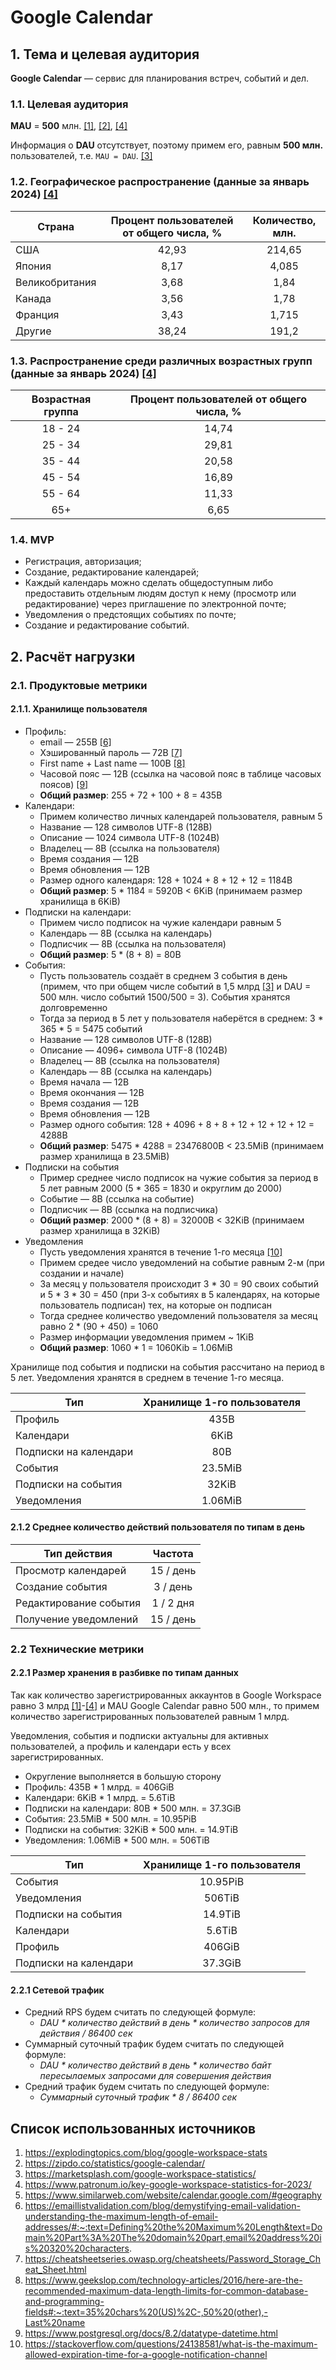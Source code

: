 # Google Calendar

## 1. Тема и целевая аудитория
__Google Calendar__ — сервис для планирования встреч, событий и дел.

### 1.1. Целевая аудитория
__MAU__ = __500__ млн. [[1]](https://explodingtopics.com/blog/google-workspace-stats), [[2]](https://zipdo.co/statistics/google-calendar/), [[4]](https://www.patronum.io/key-google-workspace-statistics-for-2023/)

Информация о __DAU__ отсутствует, поэтому примем его, равным __500 млн.__ пользователей, т.е. `MAU = DAU`. [[3]](https://marketsplash.com/google-workspace-statistics/)

### 1.2. Географическое распространение (данные за январь 2024) [[4]](https://www.similarweb.com/website/calendar.google.com/#geography)
| Страна         | Процент пользователей от общего числа, % | Количество, млн. |
| -------------- | :--------------------------------------: | :--------------: |
| США            |                  42,93                   |      214,65      |
| Япония         |                   8,17                   |      4,085       |
| Великобритания |                   3,68                   |       1,84       |
| Канада         |                   3,56                   |       1,78       |
| Франция        |                   3,43                   |      1,715       |
| Другие         |                  38,24                   |      191,2       |

### 1.3. Распространение среди различных возрастных групп (данные за январь 2024) [[4]](https://www.similarweb.com/website/calendar.google.com/#geography)
| Возрастная группа | Процент пользователей от общего числа, % |
| :---------------: | :--------------------------------------: |
|      18 - 24      |                  14,74                   |
|      25 - 34      |                  29,81                   |
|      35 - 44      |                  20,58                   |
|      45 - 54      |                  16,89                   |
|      55 - 64      |                  11,33                   |
|        65+        |                   6,65                   |

### 1.4. MVP
- Регистрация, авторизация;
- Создание, редактирование календарей;
- Каждый календарь можно сделать общедоступным либо предоставить отдельным людям доступ к нему (просмотр или редактирование) через приглашение по электронной почте;
- Уведомления о предстоящих событиях по почте;
- Создание и редактирование событий.


## 2. Расчёт нагрузки

### 2.1. Продуктовые метрики

#### 2.1.1. Хранилище пользователя
- Профиль:
    - email — 255B [[6]](https://emaillistvalidation.com/blog/demystifying-email-validation-understanding-the-maximum-length-of-email-addresses/#:~:text=Defining%20the%20Maximum%20Length&text=Domain%20Part%3A%20The%20domain%20part,email%20address%20is%20320%20characters.)
    - Хэшированный пароль — 72B [[7]](https://cheatsheetseries.owasp.org/cheatsheets/Password_Storage_Cheat_Sheet.html)
    - First name + Last name — 100B [[8]](https://www.geekslop.com/technology-articles/2016/here-are-the-recommended-maximum-data-length-limits-for-common-database-and-programming-fields#:~:text=35%20chars%20(US)%2C-,50%20(other),-Last%20name)
    - Часовой пояс — 12B (ссылка на часовой пояс в таблице часовых поясов) [[9]](https://www.postgresql.org/docs/8.2/datatype-datetime.html)
    - __Общий размер__: 255 + 72 + 100 + 8 = 435B
- Календари:
    - Примем количество личных календарей пользователя, равным 5
    - Название — 128 символов UTF-8 (128B)
    - Описание — 1024 символа UTF-8 (1024B)
    - Владелец — 8B (ссылка на пользователя)
    - Время создания — 12B
    - Время обновления — 12B
    - Размер одного календаря: 128 + 1024 + 8 + 12 + 12 = 1184B
    - __Общий размер__: 5 * 1184 = 5920B < 6KiB (принимаем размер хранилища в 6KiB)
- Подписки на календари:
    - Примем число подписок на чужие календари равным 5
    - Календарь — 8B (ссылка на календарь)
    - Подписчик — 8B (ссылка на пользователя)
    - __Общий размер__: 5 * (8 + 8) = 80B
- События:
    - Пусть пользователь создаёт в среднем 3 события в день (примем, что при общем числе событий в 1,5 млрд [[3]](https://marketsplash.com/google-workspace-statistics/) и DAU = 500 млн. число событий 1500/500 = 3). События хранятся долговременно
    - Тогда за период в 5 лет у пользователя наберётся в среднем: 3 * 365 * 5 = 5475 событий
    - Название — 128 символов UTF-8 (128B)
    - Описание — 4096+ символа UTF-8 (1024B)
    - Владелец — 8B (ссылка на пользователя)
    - Календарь — 8B (ссылка на календарь)
    - Время начала — 12B
    - Время окончания — 12B
    - Время создания — 12B
    - Время обновления — 12B
    - Размер одного события: 128 + 4096 + 8 + 8 + 12 + 12 + 12 + 12 = 4288B
    - __Общий размер__: 5475 * 4288 = 23476800B < 23.5MiB (принимаем размер хранилища в 23.5MiB)
- Подписки на события
    - Пример среднее число подписок на чужие события за период в 5 лет равным 2000 (5 * 365 = 1830 и округлим до 2000)
    - Событие — 8B (ссылка на событие)
    - Подписчик — 8B (ссылка на подписчика)
    - __Общий размер__: 2000 * (8 + 8) = 32000B < 32KiB (принимаем размер хранилища в 32KiB)
- Уведомления
    - Пусть уведомления хранятся в течение 1-го месяца [[10]](https://stackoverflow.com/questions/24138581/what-is-the-maximum-allowed-expiration-time-for-a-google-notification-channel)
    - Примем средее число уведомлений на событие равным 2-м (при создании и начале)
    - За месяц у пользователя происходит 3 * 30 = 90 своих событий и 5 * 3 * 30 = 450 (при 3-х событиях в 5 календарях, на которые пользователь подписан) тех, на которые он подписан
    - Тогда среднее количество уведомлений пользователя за месяц равно 2 * (90 + 450) = 1060
    - Размер информации уведомления примем ~ 1KiB
    - __Общий размер__: 1060 * 1 = 1060Kib = 1.06MiB

Хранилище под события и подписки на события рассчитано на период в 5 лет. Уведомления хранятся в среднем в течение 1-го месяца.

| Тип                   | Хранилище 1-го пользователя |
| --------------------- | :-------------------------: |
| Профиль               |            435B             |
| Календари             |            6KiB             |
| Подписки на календари |             80B             |
| События               |           23.5MiB           |
| Подписки на события   |            32KiB            |
| Уведомления           |           1.06MiB           |

#### 2.1.2 Среднее количество действий пользователя по типам в день

| Тип действия           |  Частота  |
| ---------------------- | :-------: |
| Просмотр календарей    | 15 / день |
| Создание события       | 3 / день  |
| Редактирование события | 1 / 2 дня |
| Получение уведомлений  | 15 / день |

### 2.2 Технические метрики

#### 2.2.1 Размер хранения в разбивке по типам данных

Так как количество зарегистрированных аккаунтов в Google Workspace равно 3 млрд [[1]](https://explodingtopics.com/blog/google-workspace-stats)-[[4]](https://www.patronum.io/key-google-workspace-statistics-for-2023/) и MAU Google Calendar равно 500 млн., то примем количество зарегистрированных пользователей равным 1 млрд.

Уведомления, события и подписки актуальны для активных пользователей, а профиль и календари есть у всех зарегистрированных.

- Округление выполняется в большую сторону
- Профиль: 435B * 1 млрд. = 406GiB
- Календари: 6KiB * 1 млрд. = 5.6TiB
- Подписки на календари: 80B * 500 млн. = 37.3GiB
- События: 23.5MiB * 500 млн. = 10.95PiB
- Подписки на события: 32KiB * 500 млн. = 14.9TiB
- Уведомления: 1.06MiB * 500 млн. = 506TiB

| Тип                   | Хранилище 1-го пользователя |
| --------------------- | :-------------------------: |
| События               |           10.95PiB          |
| Уведомления           |           506TiB            |
| Подписки на события   |           14.9TiB           |
| Календари             |           5.6TiB            |
| Профиль               |           406GiB            |
| Подписки на календари |           37.3GiB           |

#### 2.2.1 Сетевой трафик

- Средний RPS будем считать по следующей формуле:
    - _DAU * количество действий в день * количество запросов для действия / 86400 сек_
- Суммарный суточный трафик будем считать по следующей формуле:
    - _DAU * количество действий в день * количество байт пересылаемых запросами для совершения действия_
- Средний трафик будем считать по следующей формуле:
    - _Суммарный суточный трафик * 8 / 86400 сек_

## Список использованных источников
1. https://explodingtopics.com/blog/google-workspace-stats
2. https://zipdo.co/statistics/google-calendar/
3. https://marketsplash.com/google-workspace-statistics/
4. https://www.patronum.io/key-google-workspace-statistics-for-2023/
5. https://www.similarweb.com/website/calendar.google.com/#geography
6. https://emaillistvalidation.com/blog/demystifying-email-validation-understanding-the-maximum-length-of-email-addresses/#:~:text=Defining%20the%20Maximum%20Length&text=Domain%20Part%3A%20The%20domain%20part,email%20address%20is%20320%20characters.
7. https://cheatsheetseries.owasp.org/cheatsheets/Password_Storage_Cheat_Sheet.html
8. https://www.geekslop.com/technology-articles/2016/here-are-the-recommended-maximum-data-length-limits-for-common-database-and-programming-fields#:~:text=35%20chars%20(US)%2C-,50%20(other),-Last%20name
9. https://www.postgresql.org/docs/8.2/datatype-datetime.html
10. https://stackoverflow.com/questions/24138581/what-is-the-maximum-allowed-expiration-time-for-a-google-notification-channel
